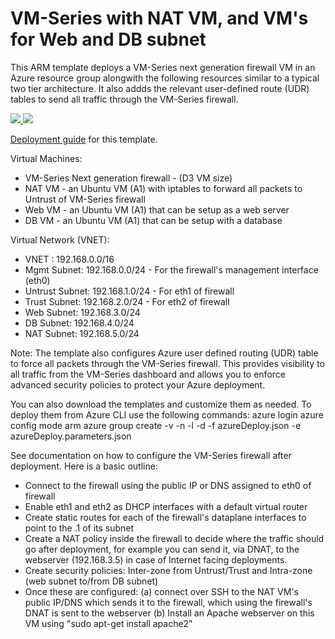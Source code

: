 # VM-Series with NAT VM, and VM's for Web and DB subnet
This ARM template deploys a VM-Series next generation firewall VM in an Azure resource group alongwith the following resources similar to a typical two tier architecture. It also addds the relevant user-defined route (UDR) tables to send all traffic through the VM-Series firewall. 

<p>
<a href="https://portal.azure.com/#create/Microsoft.Template/uri/https%3A%2F%2Fraw.githubusercontent.com%2FPaloAltoNetworks%2Fazure%2Fmaster%2Fvmseries-nat-webdb%2FazureDeploy.json" target="_blank">
    <img src="http://azuredeploy.net/deploybutton.png"/>
</a>
<a href="http://armviz.io/#/?load=https%3A%2F%2Fraw.githubusercontent.com%2FPaloAltoNetworks%2Fazure%2Fmaster%2Fvmseries-nat-webdb%2FazureDeploy.json">
    <img src="https://camo.githubusercontent.com/536ab4f9bc823c2e0ce72fb610aafda57d8c6c12/687474703a2f2f61726d76697a2e696f2f76697375616c697a65627574746f6e2e706e67" data-canonical-src="http://armviz.io/visualizebutton.png" style="max-width:100%;">
</a>
</p>

<a href="https://github.com/PaloAltoNetworks/azure/blob/master/vmseries-nat-webdb/Azure_VM-Series_ARM_NAT_template_deployment_guide_v3.pdf">Deployment guide</a> for this template.

Virtual Machines:
* VM-Series Next generation firewall - (D3 VM size)
* NAT VM - an Ubuntu VM (A1) with iptables to forward all packets to Untrust of VM-Series firewall
* Web VM - an Ubuntu VM (A1) that can be setup as a web server
* DB VM - an Ubuntu VM (A1) that can be setup with a database

Virtual Network (VNET):
* VNET : 192.168.0.0/16
* Mgmt Subnet: 192.168.0.0/24 - For the firewall's management interface (eth0)
* Untrust Subnet: 192.168.1.0/24 - For eth1 of firewall
* Trust Subnet: 192.168.2.0/24 - For eth2 of firewall
* Web Subnet: 192.168.3.0/24
* DB Subnet: 192.168.4.0/24
* NAT Subnet: 192.168.5.0/24

Note: The template also configures Azure user defined routing (UDR) table to force all packets through the VM-Series firewall. This provides visibility to all traffic from the VM-Series dashboard and allows you to enforce advanced security policies to protect your Azure deployment. 

You can also download the templates and customize them as needed. To deploy them from Azure CLI use the following commands:
azure login
azure config mode arm
azure group create -v -n <ResourceGroupName>  -l <AzureLocatioName>  -d  <DeploymentLabel>  -f azureDeploy.json  -e azureDeploy.parameters.json
 

See documentation on how to configure the VM-Series firewall after deployment. Here is a basic outline:
* Connect to the firewall using the public IP or DNS assigned to eth0 of firewall
* Enable eth1 and eth2 as DHCP interfaces with a default virtual router
* Create static routes for each of the firewall's dataplane interfaces to point to the .1 of its subnet
* Create a NAT policy inside the firewall to decide where the traffic should go after deployment, for example you can send it, via DNAT, to the webserver (192.168.3.5) in case of Internet facing deployments.
* Create security policies: Inter-zone from Untrust/Trust and Intra-zone (web subnet to/from DB subnet)
* Once these are configured: (a) connect over SSH to the NAT VM's public IP/DNS which sends it to the firewall, which using the firewall's DNAT is sent to the webserver (b) Install an Apache webserver on this VM using  "sudo apt-get install apache2"